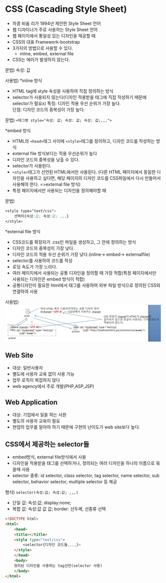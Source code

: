 # CSS (Cascading Style Sheet)
- 하콩 비움 리가 1994년 제안한 Style Sheet 언어
- 웹 디자이너가 주로 사용하는 Style Sheet 언어
- 웹 페이지에서 통일성 있는 디자인을 제공할 때
- CSS의 대표 Framework-bootstrap
- 3가지의 방법으로 사용할 수 있다.
	- inline, embed, external file
- CSS는 에러가 발생하지 않는다.

문법)
속성: 값

사용법)
*inline 방식
- HTML tag에 style 속성을 사용하여 직접 정의하는 방식
- selector가 사용되지 않는다(디자인 적용받을 태그에 직접 작성하기 때문에 selector가 필요x)
특징: 디자인 적용 우선 순위가 가장 높다.<br>
단점: 디자인 코드의 중복성이 가장 높다.<br>

문법)
``<태그명 style="속성: 값; 속성: 값; 속성: 값;,,,">``

*embed 방식
- HTML의 `<head>`태그 사이에 `<style>`태그를 정의하고, 디자인 코드를 작성하는 방식
- external file 방식보다는 적용 우선순위가 높다
- 디자인 코드의 중복성을 낮출 수 있다.
- selector가 사용된다.
- `<style>`태그가 선언된 HTML에서만 사용된다. (다른 HTML 페이지에서 동일한 디자인을 사용하고 싶다면, 해당 페이지의 디자인 코드를 CSS파일에서 다시 만들어서 사용해야 한다. =>external file 방식)
- 특정 페이지에서만 사용되는 디자인을 정의해야할 때 

문법)
```CSS
<style type="text/css">
	선택자{속성:값; 속성:값; ,,,}
</style>
```

*external file 방식
- CSS코드를 확장자가 .css인 파일을 생성하고, 그 안에 정의하는 방식
- 디자인 코드의 중복성이 가장 낮다.
- 디자인 코드의 적용 우선 순위가 가장 낮다.(inline-> embed-> externalfile)
- selector를 사용하여 코드를 작성
- 로딩 속도가 가장 느리다.
- 여러 페이지에서 사용되는 공통 디자인을 정의할 때 가장 적합(특정 페이지에서만 사용되는 디자인은 embed 방식이 적합)
- 공통디자인이 필요한 html에서 <link rel="stylesheet" type="text/css" href="CSS URL"/> 태그를 사용하여 외부 파일 방식으로 정의된 CSS와 연결하여 사용

사용법)
![external file](images/external_file.jpg)


## Web Site
- 대상: 일반사용자
- 별도에 사용자 교육 없이 사용 가능
- 업무 로직이 복잡하지 않다
- web agency에서 주로 개발(PHP,ASP,JSP)

## Web Application
- 대상: 기업에서 일을 하는 사원
- 별도의 사용자 교육이 필요
- 현업의 업무를 알아야 하기 때문에 구현의 난이도가 web site보다 높다.

## CSS에서 제공하는 selector들
- embed방식, external file방식에서 사용
- 디자인을 적용받을 태그를 선택하거나, 정의되는 여러 디자인을 하나의 이름으로 묶을때 사용
- selector 종류: id selector, class selector, tag selector, name selector, sub selector, behavior selector, multiple selector 등 제공

형식)
``selector(속성:값; 속성:값; ,,,)``

- 단일 값: 속성:값; display:none;
- 복합 값: 속성:값 값 값; border: 선두께, 선종류 선택

```HTML
<!DOCTYPE html>
<html>
	<head>
	<title></title>
	<style type="text/css">
		<selector{디자인 코드들,,,,}>
	</style>
	</head>
	<body>
	정의된 디자인을 사용하는 tag선언(selector 사용)
	</body>
</html>
```